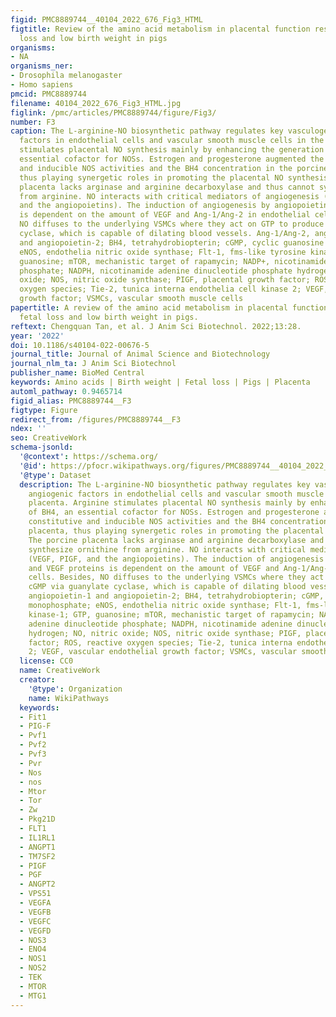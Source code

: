 ```yaml
---
figid: PMC8889744__40104_2022_676_Fig3_HTML
figtitle: Review of the amino acid metabolism in placental function response to fetal
  loss and low birth weight in pigs
organisms:
- NA
organisms_ner:
- Drosophila melanogaster
- Homo sapiens
pmcid: PMC8889744
filename: 40104_2022_676_Fig3_HTML.jpg
figlink: /pmc/articles/PMC8889744/figure/Fig3/
number: F3
caption: The L-arginine-NO biosynthetic pathway regulates key vasculogenic and angiogenic
  factors in endothelial cells and vascular smooth muscle cells in the placenta. Arginine
  stimulates placental NO synthesis mainly by enhancing the generation of BH4, an
  essential cofactor for NOSs. Estrogen and progesterone augmented the constitutive
  and inducible NOS activities and the BH4 concentration in the porcine placenta,
  thus playing synergetic roles in promoting the placental NO synthesis. The porcine
  placenta lacks arginase and arginine decarboxylase and thus cannot synthesize ornithine
  from arginine. NO interacts with critical mediators of angiogenesis (VEGF, PIGF,
  and the angiopoietins). The induction of angiogenesis by angiopoietin and VEGF proteins
  is dependent on the amount of VEGF and Ang-1/Ang-2 in endothelial cells. Besides,
  NO diffuses to the underlying VSMCs where they act on GTP to produce cGMP via guanylate
  cyclase, which is capable of dilating blood vessels. Ang-1/Ang-2, angiopoietin-1
  and angiopoietin-2; BH4, tetrahydrobiopterin; cGMP, cyclic guanosine monophosphate;
  eNOS, endothelia nitric oxide synthase; Flt-1, fms-like tyrosine kinase-1; GTP,
  guanosine; mTOR, mechanistic target of rapamycin; NADP+, nicotinamide adenine dinucleotide
  phosphate; NADPH, nicotinamide adenine dinucleotide phosphate hydrogen; NO, nitric
  oxide; NOS, nitric oxide synthase; PIGF, placental growth factor; ROS, reactive
  oxygen species; Tie-2, tunica interna endothelia cell kinase 2; VEGF, vascular endothelial
  growth factor; VSMCs, vascular smooth muscle cells
papertitle: A review of the amino acid metabolism in placental function response to
  fetal loss and low birth weight in pigs.
reftext: Chengquan Tan, et al. J Anim Sci Biotechnol. 2022;13:28.
year: '2022'
doi: 10.1186/s40104-022-00676-5
journal_title: Journal of Animal Science and Biotechnology
journal_nlm_ta: J Anim Sci Biotechnol
publisher_name: BioMed Central
keywords: Amino acids | Birth weight | Fetal loss | Pigs | Placenta
automl_pathway: 0.9465714
figid_alias: PMC8889744__F3
figtype: Figure
redirect_from: /figures/PMC8889744__F3
ndex: ''
seo: CreativeWork
schema-jsonld:
  '@context': https://schema.org/
  '@id': https://pfocr.wikipathways.org/figures/PMC8889744__40104_2022_676_Fig3_HTML.html
  '@type': Dataset
  description: The L-arginine-NO biosynthetic pathway regulates key vasculogenic and
    angiogenic factors in endothelial cells and vascular smooth muscle cells in the
    placenta. Arginine stimulates placental NO synthesis mainly by enhancing the generation
    of BH4, an essential cofactor for NOSs. Estrogen and progesterone augmented the
    constitutive and inducible NOS activities and the BH4 concentration in the porcine
    placenta, thus playing synergetic roles in promoting the placental NO synthesis.
    The porcine placenta lacks arginase and arginine decarboxylase and thus cannot
    synthesize ornithine from arginine. NO interacts with critical mediators of angiogenesis
    (VEGF, PIGF, and the angiopoietins). The induction of angiogenesis by angiopoietin
    and VEGF proteins is dependent on the amount of VEGF and Ang-1/Ang-2 in endothelial
    cells. Besides, NO diffuses to the underlying VSMCs where they act on GTP to produce
    cGMP via guanylate cyclase, which is capable of dilating blood vessels. Ang-1/Ang-2,
    angiopoietin-1 and angiopoietin-2; BH4, tetrahydrobiopterin; cGMP, cyclic guanosine
    monophosphate; eNOS, endothelia nitric oxide synthase; Flt-1, fms-like tyrosine
    kinase-1; GTP, guanosine; mTOR, mechanistic target of rapamycin; NADP+, nicotinamide
    adenine dinucleotide phosphate; NADPH, nicotinamide adenine dinucleotide phosphate
    hydrogen; NO, nitric oxide; NOS, nitric oxide synthase; PIGF, placental growth
    factor; ROS, reactive oxygen species; Tie-2, tunica interna endothelia cell kinase
    2; VEGF, vascular endothelial growth factor; VSMCs, vascular smooth muscle cells
  license: CC0
  name: CreativeWork
  creator:
    '@type': Organization
    name: WikiPathways
  keywords:
  - Fit1
  - PIG-F
  - Pvf1
  - Pvf2
  - Pvf3
  - Pvr
  - Nos
  - nos
  - Mtor
  - Tor
  - Zw
  - Pkg21D
  - FLT1
  - IL1RL1
  - ANGPT1
  - TM7SF2
  - PIGF
  - PGF
  - ANGPT2
  - VPS51
  - VEGFA
  - VEGFB
  - VEGFC
  - VEGFD
  - NOS3
  - ENO4
  - NOS1
  - NOS2
  - TEK
  - MTOR
  - MTG1
---
```

